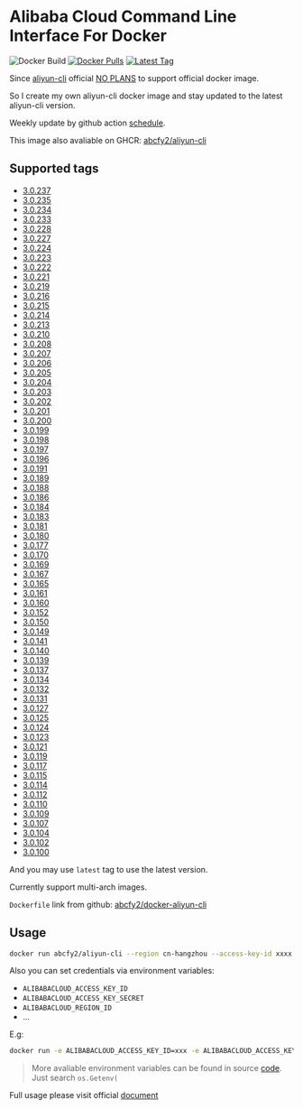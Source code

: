 # Alibaba Cloud Command Line Interface For Docker

![Docker Build](https://github.com/abcfy2/docker-aliyun-cli/actions/workflows/docker_build.yml/badge.svg)
[![Docker Pulls](https://img.shields.io/docker/pulls/abcfy2/aliyun-cli)](https://hub.docker.com/r/abcfy2/aliyun-cli)
[![Latest Tag](https://img.shields.io/docker/v/abcfy2/aliyun-cli?sort=semver)](https://hub.docker.com/r/abcfy2/aliyun-cli/tags)

Since [aliyun-cli](https://github.com/aliyun/aliyun-cli) official [NO PLANS](https://github.com/aliyun/aliyun-cli/issues/257) to support official docker image.

So I create my own aliyun-cli docker image and stay updated to the latest aliyun-cli version.

Weekly update by github action [schedule](https://docs.github.com/en/actions/learn-github-actions/events-that-trigger-workflows#scheduled-events).

This image also avaliable on GHCR: [abcfy2/aliyun-cli](https://github.com/abcfy2/docker-aliyun-cli/pkgs/container/aliyun-cli)

## Supported tags
- [3.0.237](https://github.com/aliyun/aliyun-cli/releases/tag/v3.0.237)
- [3.0.235](https://github.com/aliyun/aliyun-cli/releases/tag/v3.0.235)
- [3.0.234](https://github.com/aliyun/aliyun-cli/releases/tag/v3.0.234)
- [3.0.233](https://github.com/aliyun/aliyun-cli/releases/tag/v3.0.233)
- [3.0.228](https://github.com/aliyun/aliyun-cli/releases/tag/v3.0.228)
- [3.0.227](https://github.com/aliyun/aliyun-cli/releases/tag/v3.0.227)
- [3.0.224](https://github.com/aliyun/aliyun-cli/releases/tag/v3.0.224)
- [3.0.223](https://github.com/aliyun/aliyun-cli/releases/tag/v3.0.223)
- [3.0.222](https://github.com/aliyun/aliyun-cli/releases/tag/v3.0.222)
- [3.0.221](https://github.com/aliyun/aliyun-cli/releases/tag/v3.0.221)
- [3.0.219](https://github.com/aliyun/aliyun-cli/releases/tag/v3.0.219)
- [3.0.216](https://github.com/aliyun/aliyun-cli/releases/tag/v3.0.216)
- [3.0.215](https://github.com/aliyun/aliyun-cli/releases/tag/v3.0.215)
- [3.0.214](https://github.com/aliyun/aliyun-cli/releases/tag/v3.0.214)
- [3.0.213](https://github.com/aliyun/aliyun-cli/releases/tag/v3.0.213)
- [3.0.210](https://github.com/aliyun/aliyun-cli/releases/tag/v3.0.210)
- [3.0.208](https://github.com/aliyun/aliyun-cli/releases/tag/v3.0.208)
- [3.0.207](https://github.com/aliyun/aliyun-cli/releases/tag/v3.0.207)
- [3.0.206](https://github.com/aliyun/aliyun-cli/releases/tag/v3.0.206)
- [3.0.205](https://github.com/aliyun/aliyun-cli/releases/tag/v3.0.205)
- [3.0.204](https://github.com/aliyun/aliyun-cli/releases/tag/v3.0.204)
- [3.0.203](https://github.com/aliyun/aliyun-cli/releases/tag/v3.0.203)
- [3.0.202](https://github.com/aliyun/aliyun-cli/releases/tag/v3.0.202)
- [3.0.201](https://github.com/aliyun/aliyun-cli/releases/tag/v3.0.201)
- [3.0.200](https://github.com/aliyun/aliyun-cli/releases/tag/v3.0.200)
- [3.0.199](https://github.com/aliyun/aliyun-cli/releases/tag/v3.0.199)
- [3.0.198](https://github.com/aliyun/aliyun-cli/releases/tag/v3.0.198)
- [3.0.197](https://github.com/aliyun/aliyun-cli/releases/tag/v3.0.197)
- [3.0.196](https://github.com/aliyun/aliyun-cli/releases/tag/v3.0.196)
- [3.0.191](https://github.com/aliyun/aliyun-cli/releases/tag/v3.0.191)
- [3.0.189](https://github.com/aliyun/aliyun-cli/releases/tag/v3.0.189)
- [3.0.188](https://github.com/aliyun/aliyun-cli/releases/tag/v3.0.188)
- [3.0.186](https://github.com/aliyun/aliyun-cli/releases/tag/v3.0.186)
- [3.0.184](https://github.com/aliyun/aliyun-cli/releases/tag/v3.0.184)
- [3.0.183](https://github.com/aliyun/aliyun-cli/releases/tag/v3.0.183)
- [3.0.181](https://github.com/aliyun/aliyun-cli/releases/tag/v3.0.181)
- [3.0.180](https://github.com/aliyun/aliyun-cli/releases/tag/v3.0.180)
- [3.0.177](https://github.com/aliyun/aliyun-cli/releases/tag/v3.0.177)
- [3.0.170](https://github.com/aliyun/aliyun-cli/releases/tag/v3.0.170)
- [3.0.169](https://github.com/aliyun/aliyun-cli/releases/tag/v3.0.169)
- [3.0.167](https://github.com/aliyun/aliyun-cli/releases/tag/v3.0.167)
- [3.0.165](https://github.com/aliyun/aliyun-cli/releases/tag/v3.0.165)
- [3.0.161](https://github.com/aliyun/aliyun-cli/releases/tag/v3.0.161)
- [3.0.160](https://github.com/aliyun/aliyun-cli/releases/tag/v3.0.160)
- [3.0.152](https://github.com/aliyun/aliyun-cli/releases/tag/v3.0.152)
- [3.0.150](https://github.com/aliyun/aliyun-cli/releases/tag/v3.0.150)
- [3.0.149](https://github.com/aliyun/aliyun-cli/releases/tag/v3.0.149)
- [3.0.141](https://github.com/aliyun/aliyun-cli/releases/tag/v3.0.141)
- [3.0.140](https://github.com/aliyun/aliyun-cli/releases/tag/v3.0.140)
- [3.0.139](https://github.com/aliyun/aliyun-cli/releases/tag/v3.0.139)
- [3.0.137](https://github.com/aliyun/aliyun-cli/releases/tag/v3.0.137)
- [3.0.134](https://github.com/aliyun/aliyun-cli/releases/tag/v3.0.134)
- [3.0.132](https://github.com/aliyun/aliyun-cli/releases/tag/v3.0.132)
- [3.0.131](https://github.com/aliyun/aliyun-cli/releases/tag/v3.0.131)
- [3.0.127](https://github.com/aliyun/aliyun-cli/releases/tag/v3.0.127)
- [3.0.125](https://github.com/aliyun/aliyun-cli/releases/tag/v3.0.125)
- [3.0.124](https://github.com/aliyun/aliyun-cli/releases/tag/v3.0.124)
- [3.0.123](https://github.com/aliyun/aliyun-cli/releases/tag/v3.0.123)
- [3.0.121](https://github.com/aliyun/aliyun-cli/releases/tag/v3.0.121)
- [3.0.119](https://github.com/aliyun/aliyun-cli/releases/tag/v3.0.119)
- [3.0.117](https://github.com/aliyun/aliyun-cli/releases/tag/v3.0.117)
- [3.0.115](https://github.com/aliyun/aliyun-cli/releases/tag/v3.0.115)
- [3.0.114](https://github.com/aliyun/aliyun-cli/releases/tag/v3.0.114)
- [3.0.112](https://github.com/aliyun/aliyun-cli/releases/tag/v3.0.112)
- [3.0.110](https://github.com/aliyun/aliyun-cli/releases/tag/v3.0.110)
- [3.0.109](https://github.com/aliyun/aliyun-cli/releases/tag/v3.0.109)
- [3.0.107](https://github.com/aliyun/aliyun-cli/releases/tag/v3.0.107)
- [3.0.104](https://github.com/aliyun/aliyun-cli/releases/tag/v3.0.104)
- [3.0.102](https://github.com/aliyun/aliyun-cli/releases/tag/v3.0.102)
- [3.0.100](https://github.com/aliyun/aliyun-cli/releases/tag/v3.0.100)

And you may use `latest` tag to use the latest version.

Currently support multi-arch images.

`Dockerfile` link from github: [abcfy2/docker-aliyun-cli](https://github.com/abcfy2/docker-aliyun-cli/blob/main/Dockerfile)

## Usage

```sh
docker run abcfy2/aliyun-cli --region cn-hangzhou --access-key-id xxxx --access-key-secret xxxx ...
```

Also you can set credentials via environment variables:

- `ALIBABACLOUD_ACCESS_KEY_ID`
- `ALIBABACLOUD_ACCESS_KEY_SECRET`
- `ALIBABACLOUD_REGION_ID`
- ...

E.g:

```sh
docker run -e ALIBABACLOUD_ACCESS_KEY_ID=xxx -e ALIBABACLOUD_ACCESS_KEY_SECRET=xxx -e ALIBABACLOUD_REGION_ID=cn-hangzhou abcfy2/aliyun-cli xxx
```

> More avaliable environment variables can be found in source [code](https://github.com/aliyun/aliyun-cli/blob/master/config/profile.go). Just search `os.Getenv(`

Full usage please visit official [document](https://help.aliyun.com/product/29991.html)
